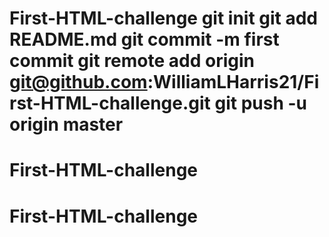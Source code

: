 # First-HTML-challenge git init git add README.md git commit -m first commit git remote add origin git@github.com:WilliamLHarris21/First-HTML-challenge.git git push -u origin master
# First-HTML-challenge
# First-HTML-challenge
